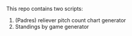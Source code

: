 This repo contains two scripts:

1. (Padres) reliever pitch count chart generator
2. Standings by game generator
